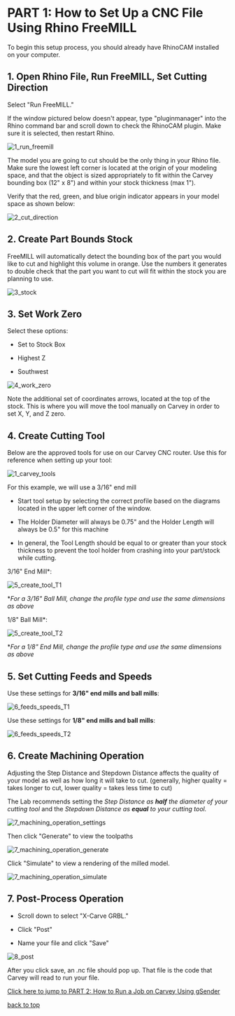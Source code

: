 # PART 1: How to Set Up a CNC File Using Rhino FreeMILL  

To begin this setup process, you should already have RhinoCAM installed on your computer. 

## 1. Open Rhino File, Run FreeMILL, Set Cutting Direction 

Select "Run FreeMILL." 

If the window pictured below doesn't appear, type "pluginmanager" into the Rhino command bar and scroll down to check the RhinoCAM plugin. Make sure it is selected, then restart Rhino.

![1_run_freemill](https://github.com/user-attachments/assets/e0856021-7395-4c07-ac6b-b158c71a47ad) 

The model you are going to cut should be the only thing in your Rhino file. Make sure the lowest left corner is located at the origin of your modeling space, and that the object is sized appropriately to fit within the Carvey bounding box (12" x 8") and within your stock thickness (max 1"). 

Verify that the red, green, and blue origin indicator appears in your model space as shown below: 

![2_cut_direction](https://github.com/user-attachments/assets/4b13a1d8-2d15-409c-ab33-f361d1e38a8d)

## 2. Create Part Bounds Stock 


FreeMILL will automatically detect the bounding box of the part you would like to cut and highlight this volume in orange. Use the numbers it generates to double check that the part you want to cut will fit within the stock you are planning to use. 

![3_stock](https://github.com/user-attachments/assets/52bb65df-b26c-4a66-97b2-68c16b47151b)

## 3. Set Work Zero 

Select these options: 

* Set to Stock Box 

* Highest Z 

* Southwest 

![4_work_zero](https://github.com/user-attachments/assets/64b1914a-07f3-4c57-a1dd-1af8d1888986)

Note the additional set of coordinates arrows, located at the top of the stock. This is where you will move the tool manually on Carvey in order to set X, Y, and Z zero. 

## 4. Create Cutting Tool 

Below are the approved tools for use on our Carvey CNC router. Use this for reference when setting up your tool: 

![1_carvey_tools](https://github.com/user-attachments/assets/97e8d879-6550-49a1-b02b-fc1ae636a4c4)

For this example, we will use a 3/16" end mill 

* Start tool setup by selecting the correct profile based on the diagrams located in the upper left corner of the window. 

* The Holder Diameter will always be 0.75" and the Holder Length will always be 0.5" for this machine 

* In general, the Tool Length should be equal to or greater than your stock thickness to prevent the tool holder from crashing into your part/stock while cutting. 

3/16" End Mill*: 

![5_create_tool_T1](https://github.com/user-attachments/assets/ca596ddb-3a1b-4388-a22f-ad8ab282f352)

**For a 3/16" Ball Mill, change the profile type and use the same dimensions as above* 

1/8" Ball Mill*: 

![5_create_tool_T2](https://github.com/user-attachments/assets/26a6f7fe-19ae-4186-a2a9-18f7df726b89)

**For a 1/8" End Mill, change the profile type and use the same dimensions as above* 

## 5. Set Cutting Feeds and Speeds 

Use these settings for **3/16" end mills and ball mills**: 

![6_feeds_speeds_T1](https://github.com/user-attachments/assets/01f243ff-d2ba-4576-9b87-d6355cbbc794)

Use these settings for **1/8" end mills and ball mills**: 

![6_feeds_speeds_T2](https://github.com/user-attachments/assets/572be36c-3f9a-4dc2-b9b8-0121f6d6864d)

## 6. Create Machining Operation 

Adjusting the Step Distance and Stepdown Distance affects the quality of your model as well as how long it will take to cut. (generally, higher quality = takes longer to cut, lower quality = takes less time to cut) 

The Lab recommends setting the *Step Distance as **half** the diameter of your cutting tool* and the *Stepdown Distance as **equal** to your cutting tool.* 
 
![7_machining_operation_settings](https://github.com/user-attachments/assets/520c5820-28aa-4ce5-a26f-c7225b2b0d97)

Then click "Generate" to view the toolpaths 

![7_machining_operation_generate](https://github.com/user-attachments/assets/8ca02c29-c7e1-4cae-a99b-dfa9cf28ad86)

Click "Simulate" to view a rendering of the milled model. 

![7_machining_operation_simulate](https://github.com/user-attachments/assets/794a385e-bf34-4b10-afd7-0d06f961b320)

## 7. Post-Process Operation 

* Scroll down to select "X-Carve GRBL." 

* Click "Post" 

* Name your file and click "Save" 

![8_post](https://github.com/user-attachments/assets/fde1ae35-b2ff-471d-80d5-df75967485e2)

After you click save, an .nc file should pop up. That file is the code that Carvey will read to run your file.  

[Click here to jump to PART 2: How to Run a Job on Carvey Using gSender](https://digitalfabricationlab-nyit-soad.github.io/resources/Tutorials&Templates/Carvey/Part2/)  

[back to top](https://digitalfabricationlab-nyit-soad.github.io/resources/Tutorials&Templates/Carvey/Part1/)
